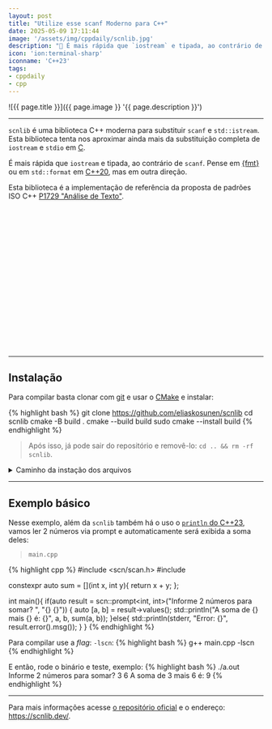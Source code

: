 ```yaml
---
layout: post
title: "Utilize esse scanf Moderno para C++"
date: 2025-05-09 17:11:44
image: '/assets/img/cppdaily/scnlib.jpg'
description: "🚀 É mais rápida que `iostream` e tipada, ao contrário de `scanf`."
icon: 'ion:terminal-sharp'
iconname: 'C++23'
tags:
- cppdaily
- cpp
---
```


![{{ page.title }}]({{ page.image }} '{{ page.description }}')

---

`scnlib` é uma biblioteca C++ moderna para substituir `scanf` e `std::istream`. Esta biblioteca tenta nos aproximar ainda mais da substituição completa de `iostream`
e `stdio` em [C](https://terminalroot.com.br/c).

É mais rápida que `iostream` e tipada, ao contrário de `scanf`. Pense em [{fmt}](https://terminalroot.com.br/2021/12/utilizando-a-fmtlib-para-saidas-formatadas-em-cpp.html) ou em `std::format` em [C++20](https://terminalroot.com.br/cpp), mas em outra direção.

Esta biblioteca é a implementação de referência da proposta de padrões ISO C++ [P1729 "Análise de Texto"](https://wg21.link/p1729).

<!-- SQUARE - GAMES ROOT -->
<script async src="//pagead2.googlesyndication.com/pagead/js/adsbygoogle.js"></script>
<ins class="adsbygoogle"
style="display:inline-block;width:336px;height:280px"
data-ad-client="ca-pub-2838251107855362"
data-ad-slot="5351066970"></ins>
<script>
(adsbygoogle = window.adsbygoogle || []).push({});
</script>

---

## Instalação
Para compilar basta clonar com [git](https://terminalroot.com.br/tags#git) e usar o [CMake](https://terminalroot.com.br/tags#cmake) e instalar:

{% highlight bash %}
git clone https://github.com/eliaskosunen/scnlib
cd scnlib
cmake -B build .
cmake --build build
sudo cmake --install build
{% endhighlight %}
> Após isso, já pode sair do repositório e removê-lo: `cd .. && rm -rf scnlib`.


<details>
 <summary>Caminho da instação dos arquivos</summary>

```bash
$ sudo cmake --install build/
[sudo]: 
-- Install configuration: "Release"
-- Installing: /usr/local/lib/libscn.a
-- Up-to-date: /usr/local/include
-- Installing: /usr/local/include/scn
-- Installing: /usr/local/include/scn/xchar.h
-- Installing: /usr/local/include/scn/regex.h
-- Installing: /usr/local/include/scn/chrono.h
-- Installing: /usr/local/include/scn/istream.h
-- Installing: /usr/local/include/scn/fwd.h
-- Installing: /usr/local/include/scn/ranges.h
-- Installing: /usr/local/include/scn/scan.h
-- Installing: /usr/local/lib/cmake/scn/scn-targets.cmake
-- Installing: /usr/local/lib/cmake/scn/scn-targets-release.cmake
-- Installing: /usr/local/lib/cmake/scn/scn-config.cmake
-- Installing: /usr/local/lib/cmake/scn/scn-config-version.cmake
```

</details>

---

## Exemplo básico
Nesse exemplo, além da `scnlib` também há o uso o [`println` do C++23](https://terminalroot.com.br/2025/04/como-instalar-o-gcc-14-e-usar-o-cpp23.html), vamos ler 2 números via prompt e automaticamente será exibida a soma deles:

> `main.cpp`

{% highlight cpp %}
#include <scn/scan.h>
#include <print> 

constexpr auto sum = [](int x, int y){
  return x + y;
};

int main(){
  if(auto result =
      scn::prompt<int, int>("Informe 2 números para somar? ", "{} {}")) {
    auto [a, b] = result->values();
    std::println("A soma de {} mais {} é: {}", a, b, sum(a, b));
  }else{
    std::println(stderr, "Error: {}", result.error().msg());
  }
}
{% endhighlight %}

Para compilar use a *flag*: `-lscn`:
{% highlight bash %}
g++ main.cpp -lscn
{% endhighlight %}

E então, rode o binário e teste, exemplo:
{% highlight bash %}
./a.out
Informe 2 números para somar? 3 6
A soma de 3 mais 6 é: 9
{% endhighlight %}

---

Para mais informações acesse [o repositório oficial](https://github.com/eliaskosunen/scnlib) e o endereço: <https://scnlib.dev/>.


